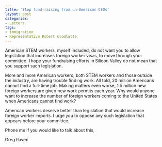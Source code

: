 ```yaml
---
title: 'Stop fund-raising from un-American CEOs'
layout: post
categories:
- Letters
tags:
- immigration
- Representative Robert Goodlatte
---
```


American STEM workers, myself included, do not want you to allow legislation that increases foreign worker visas, to move through your committee. I hope your fundraising efforts in Silicon Valley do not mean that you support such legislation.  
  
More and more American workers, both STEM workers and those outside the industry, are having trouble finding work. All told, 20 million Americans cannot find a full-time job. Making matters even worse, 1.5 million new foreign workers are given new work permits each year. Why would anyone want to increase the number of foreign workers coming to the United States when Americans cannot find work?

American workers deserve better than legislation that would increase foreign worker imports. I urge you to oppose any such legislation that appears before your committee.

Phone me if you would like to talk about this,

Greg Raven